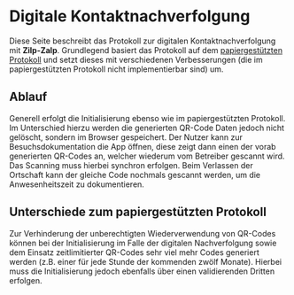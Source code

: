 # Digitale Kontaktnachverfolgung

Diese Seite beschreibt das Protokoll zur digitalen Kontaktnachverfolgung mit **Zilp-Zalp**. Grundlegend basiert das Protokoll auf dem [papiergestützten Protokoll]({{'protocols.paper-based'|href}}) und setzt dieses mit verschiedenen Verbesserungen (die im papiergestützten Protokoll nicht implementierbar sind) um.

## Ablauf

Generell erfolgt die Initialisierung ebenso wie im papiergestützten Protokoll. Im Unterschied hierzu werden die generierten QR-Code Daten jedoch nicht gelöscht, sondern im Browser gespeichert. Der Nutzer kann zur Besuchsdokumentation die App öffnen, diese zeigt dann einen der vorab generierten QR-Codes an, welcher wiederum vom Betreiber gescannt wird. Das Scanning muss hierbei synchron erfolgen. Beim Verlassen der Ortschaft kann der gleiche Code nochmals gescannt werden, um die Anwesenheitszeit zu dokumentieren.

## Unterschiede zum papiergestützten Protokoll

Zur Verhinderung der unberechtigten Wiederverwendung von QR-Codes können bei der Initialisierung im Falle der digitalen Nachverfolgung sowie dem Einsatz zeitlimitierter QR-Codes sehr viel mehr Codes generiert werden (z.B. einer für jede Stunde der kommenden zwölf Monate). Hierbei muss die Initialisierung jedoch ebenfalls über einen validierenden Dritten erfolgen.